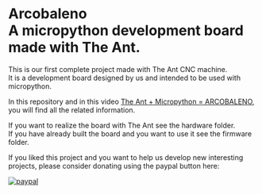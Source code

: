 # Arcobaleno<br/>A micropython development board made with The Ant.

This is our first complete project made with The Ant CNC machine.  
It is a development board designed by us and intended to be used with micropython.  

In this repository and in this video [The Ant + Micropython = ARCOBALENO](https://youtu.be/vV_R-Mp-2kI), you will find all the related information.  

If you want to realize the board with The Ant see the hardware folder.  
If you have already built the board and you want to use it see the firmware folder.  

If you liked this project and you want to help us develop new interesting projects, please consider donating using the paypal button here:

[![paypal](https://bitbucket.org/compactpcbmaker/cpcbm/raw/4311b6ad335d86206ed62cc0bc5e36fd7de749bf/resources/button/pp_button_small.gif)](https://www.paypal.com/cgi-bin/webscr?cmd=_s-xclick&hosted_button_id=BTRCVPZUZYW2E)

